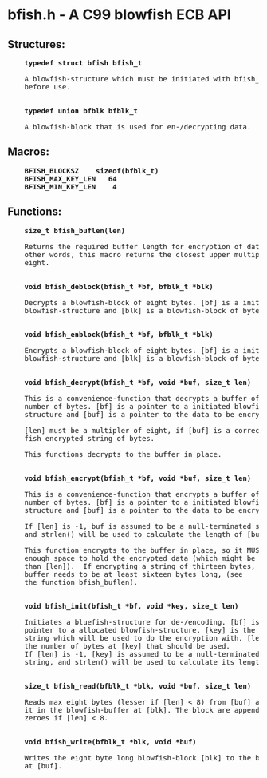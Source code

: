 # bfish.h - A C99 blowfish ECB API

## Structures:
<pre>
    <b>typedef struct bfish bfish_t</b>

	A blowfish-structure which must be initiated with bfish_init()
	before use.


    <b>typedef union bfblk bfblk_t</b>

	A blowfish-block that is used for en-/decrypting data.
</pre>
## Macros:
<pre>
	<b>BFISH_BLOCKSZ	sizeof(bfblk_t)
	BFISH_MAX_KEY_LEN	64
	BFISH_MIN_KEY_LEN	 4</b>
</pre>
## Functions:
<pre>
    <b>size_t bfish_buflen(len)</b>

	Returns the required buffer length for encryption of data. In
	other words, this macro returns the closest upper multiple of
	eight.


    <b>void bfish_deblock(bfish_t *bf, bfblk_t *blk)</b>

	Decrypts a blowfish-block of eight bytes. [bf] is a initiated
	blowfish-structure and [blk] is a blowfish-block of bytes.


    <b>void bfish_enblock(bfish_t *bf, bfblk_t *blk)</b>

	Encrypts a blowfish-block of eight bytes. [bf] is a initiated
	blowfish-structure and [blk] is a blowfish-block of bytes.


    <b>void bfish_decrypt(bfish_t *bf, void *buf, size_t len)</b>

	This is a convenience-function that decrypts a buffer of [len]
	number of bytes. [bf] is a pointer to a initiated blowfish-
	structure and [buf] is a pointer to the data to be encrypted.

	[len] must be a multipler of eight, if [buf] is a correct blow-
	fish encrypted string of bytes.

	This functions decrypts to the buffer in place.


    <b>void bfish_encrypt(bfish_t *bf, void *buf, size_t len)</b>
	
	This is a convenience-function that encrypts a buffer of [len]
	number of bytes. [bf] is a pointer to a initiated blowfish-
	structure and [buf] is a pointer to the data to be encrypted.

	If [len] is -1, buf is assumed to be a null-terminated string,
	and strlen() will be used to calculate the length of [buf].

	This function encrypts to the buffer in place, so it MUST be of
	enough space to hold the encrypted data (which might be more
	than [len]).  If encrypting a string of thirteen bytes, the
	buffer needs to be at least sixteen bytes long, (see
	the function bfish_buflen).


    <b>void bfish_init(bfish_t *bf, void *key, size_t len)</b>

	Initiates a bluefish-structure for de-/encoding. [bf] is a
	pointer to a allocated blowfish-structure. [key] is the byte-
	string which will be used to do the encryption with. [len] is
	the number of bytes at [key] that should be used.
	If [len] is -1, [key] is assumed to be a null-terminated
	string, and strlen() will be used to calculate its length.


    <b>size_t bfish_read(bfblk_t *blk, void *buf, size_t len)</b>

	Reads max eight bytes (lesser if [len] < 8) from [buf] and puts
	it in the blowfish-buffer at [blk]. The block are appended with
	zeroes if [len] < 8.


    <b>void bfish_write(bfblk_t *blk, void *buf)</b>

	Writes the eight byte long blowfish-block [blk] to the buffer
	at [buf].
</pre>

